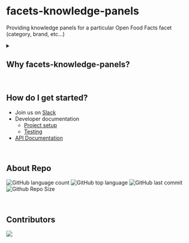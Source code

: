 # facets-knowledge-panels
Providing knowledge panels for a particular Open Food Facts facet (category, brand, etc...)

<details><summary><h2> Why facets-knowledge-panels? </h2></summary>

- Provides applications with a set of informative or actionable items which are contextual to a specific facet.

- The primary goal is to allow high level contributions by users that maybe interested in a particular subset of the database, like a particular food category, a brand, a location etc.

- We reuse the knowledge panel format, which remove the need for the application to change as the server side code change, or to implement specific business logic.

</details>

<br>


## How do I get started?

* Join us on [Slack](https://openfoodfacts.slack.com/archives/C03LFRKLVBQ)
* Developer documentation
    * [Project setup](./how-to-guides/Project-setup-locally.md)
    * [Testing](./how-to-guides/Testing.md)
* [API Documentation](./references/API%20references.md)

<br>

## About Repo

![GitHub language count](https://img.shields.io/github/languages/count/openfoodfacts/facets-knowledge-panels?style=for-the-badge&color=brightgreen)
![GitHub top language](https://img.shields.io/github/languages/top/openfoodfacts/facets-knowledge-panels?style=for-the-badge&color=aqua)
![GitHub last commit](https://img.shields.io/github/last-commit/openfoodfacts/facets-knowledge-panels?style=for-the-badge&color=blue)
![Github Repo Size](https://img.shields.io/github/repo-size/openfoodfacts/facets-knowledge-panels?style=for-the-badge&color=aqua)

<br>

## Contributors

<a href="https://github.com/openfoodfacts/facets-knowledge-panels/graphs/contributors">
  <img src="https://contrib.rocks/image?repo=openfoodfacts/facets-knowledge-panels" />
</a>
